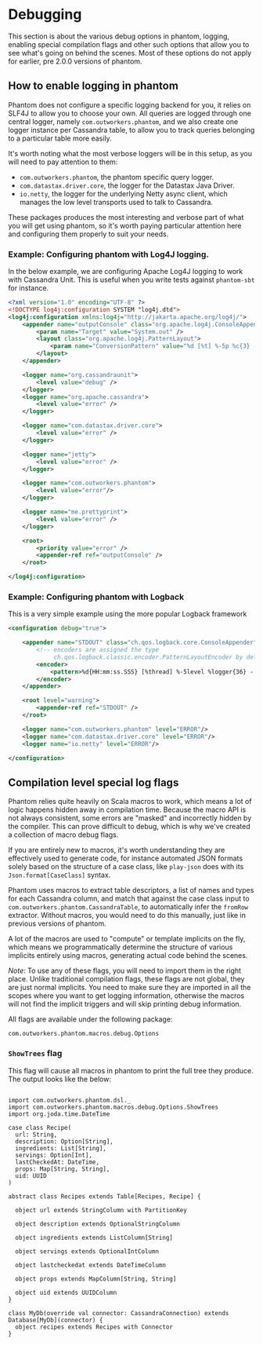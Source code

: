 # Debugging

This section is about the various debug options in phantom, logging, enabling special compilation flags and other such options
that allow you to see what's going on behind the scenes. Most of these options do not apply for earlier, pre 2.0.0 versions of phantom.  


## How to enable logging in phantom

Phantom does not configure a specific logging backend for you, it relies on SLF4J to allow you to choose your own. All
queries are logged through one central logger, namely `com.outworkers.phantom`, and we also create one logger instance
per Cassandra table, to allow you to track queries belonging to a particular table more easily. 


It's worth noting what the most verbose loggers will be in this setup, as you will need to pay attention to them:

- `com.outworkers.phantom`, the phantom specific query logger.
- `com.datastax.driver.core`, the logger for the Datastax Java Driver.
- `io.netty`, the logger for the underlying Netty async client, which manages the low level transports used to talk to Cassandra.

These packages produces the most interesting and verbose part of what you will get using phantom, so it's worth paying
particular attention here and configuring them properly to suit your needs.


### Example: Configuring phantom with Log4J logging.

In the below example, we are configuring Apache Log4J logging to work with Cassandra Unit. This is useful when you
write tests against `phantom-sbt` for instance.

```xml
<?xml version="1.0" encoding="UTF-8" ?>
<!DOCTYPE log4j:configuration SYSTEM "log4j.dtd">
<log4j:configuration xmlns:log4j="http://jakarta.apache.org/log4j/">
    <appender name="outputConsole" class="org.apache.log4j.ConsoleAppender">
        <param name="Target" value="System.out" />
        <layout class="org.apache.log4j.PatternLayout">
            <param name="ConversionPattern" value="%d [%t] %-5p %c{3} - %m%n" />
        </layout>
    </appender>

    <logger name="org.cassandraunit">
        <level value="debug" />
    </logger>
    <logger name="org.apache.cassandra">
        <level value="error" />
    </logger>

    <logger name="com.datastax.driver.core">
        <level value="error" />
    </logger>

    <logger name="jetty">
        <level value="error" />
    </logger>

    <logger name="com.outworkers.phantom">
        <level value="error"/>
    </logger>

    <logger name="me.prettyprint">
        <level value="error" />
    </logger>

    <root>
        <priority value="error" />
        <appender-ref ref="outputConsole" />
    </root>

</log4j:configuration>
```

### Example: Configuring phantom with Logback

This is a very simple example using the more popular Logback framework


```xml
<configuration debug="true">

    <appender name="STDOUT" class="ch.qos.logback.core.ConsoleAppender">
        <!-- encoders are assigned the type
             ch.qos.logback.classic.encoder.PatternLayoutEncoder by default -->
        <encoder>
            <pattern>%d{HH:mm:ss.SSS} [%thread] %-5level %logger{36} - %msg%n</pattern>
        </encoder>
    </appender>

    <root level="warning">
        <appender-ref ref="STDOUT" />
    </root>

    <logger name="com.outworkers.phantom" level="ERROR"/>
    <logger name="com.datastax.driver.core" level="ERROR"/>
    <logger name="io.netty" level="ERROR"/>

</configuration>
```


## Compilation level special log flags

Phantom relies quite heavily on Scala macros to work, which means a lot of logic happens hidden away in compilation time.
Because the macro API is not always consistent, some errors are "masked" and incorrectly hidden by the compiler. This can
prove difficult to debug, which is why we've created a collection of macro debug flags. 

If you are entirely new to macros, it's worth understanding they are effectively used to generate code, for instance
automated JSON formats solely based on the structure of a case class, like `play-json` does with its `Json.format[CaseClass]` syntax.

Phantom uses macros to extract table descriptors, a list of names and types for each Cassandra column, and match that against the case class input to `com.outworkers.phantom.CassandraTable`,
to automatically infer the `fromRow` extractor. Without macros, you would need to do this manually, just like in previous versions of phantom.

A lot of the macros are used to "compute" or template implicits on the fly, which means we programmatically determine
the structure of various implicits entirely using macros, generating actual code behind the scenes. 

*Note*: To use any of these flags, you will need to import them in the right place. Unlike traditional compilation flags,
these flags are not global, they are just normal implicits. You need to make sure they are imported in all the scopes where
you want to get logging information, otherwise the macros will not find the implicit triggers and will skip printing
debug information.

All flags are available under the following package:

```tut:silent
com.outworkers.phantom.macros.debug.Options
```

### `ShowTrees` flag

This flag will cause all macros in phantom to print the full tree they produce. The output looks like the below:


```tut:silent

import com.outworkers.phantom.dsl._
import com.outworkers.phantom.macros.debug.Options.ShowTrees
import org.joda.time.DateTime

case class Recipe(
  url: String,
  description: Option[String],
  ingredients: List[String],
  servings: Option[Int],
  lastCheckedAt: DateTime,
  props: Map[String, String],
  uid: UUID
)

abstract class Recipes extends Table[Recipes, Recipe] {

  object url extends StringColumn with PartitionKey

  object description extends OptionalStringColumn

  object ingredients extends ListColumn[String]

  object servings extends OptionalIntColumn

  object lastcheckedat extends DateTimeColumn

  object props extends MapColumn[String, String]

  object uid extends UUIDColumn
}

class MyDb(override val connector: CassandraConnection) extends Database[MyDb](connector) {
  object recipes extends Recipes with Connector
}
```